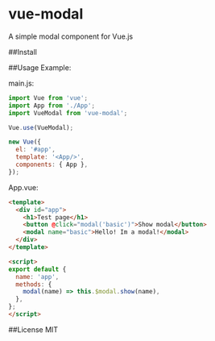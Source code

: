 # vue-modal

A simple modal component for Vue.js

##Install

##Usage
Example:

main.js:
```js
import Vue from 'vue';
import App from './App';
import VueModal from 'vue-modal';

Vue.use(VueModal);

new Vue({
  el: '#app',
  template: '<App/>',
  components: { App },
});

```
App.vue:
```html
<template>
  <div id="app">
    <h1>Test page</h1>
    <button @click="modal('basic')">Show modal</button>
    <modal name="basic">Hello! Im a modal!</modal>
  </div>
</template>

<script>
export default {
  name: 'app',
  methods: {
    modal(name) => this.$modal.show(name),
  },
};
</script>
```
##License
MIT
